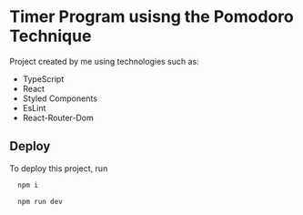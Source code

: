 # Timer Program usisng the Pomodoro Technique

Project created by me using technologies such as:
- TypeScript
- React
- Styled Components
- EsLint
- React-Router-Dom
## Deploy

To deploy this project, run

```bash
  npm i
```

```bash
  npm run dev
```
